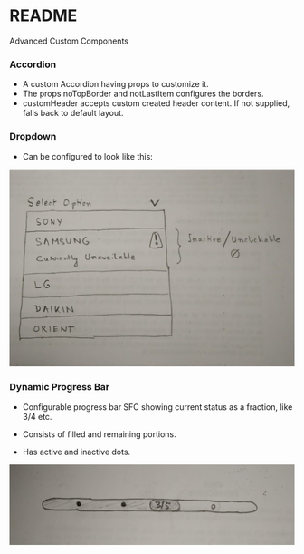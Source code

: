 # README #

Advanced Custom Components

### Accordion ###

* A custom Accordion having props to customize it.
* The props noTopBorder and notLastItem configures the borders.
* customHeader accepts custom created header content. If not supplied, falls back to default layout.

### Dropdown ###

* Can be configured to look like this:

![Dropdown](demo-images/dropdown.png)

### Dynamic Progress Bar ###

* Configurable progress bar SFC showing current status as a fraction, like 3/4 etc.

* Consists of filled and remaining portions.

* Has active and inactive dots.

![Progress](demo-images/progress.png)